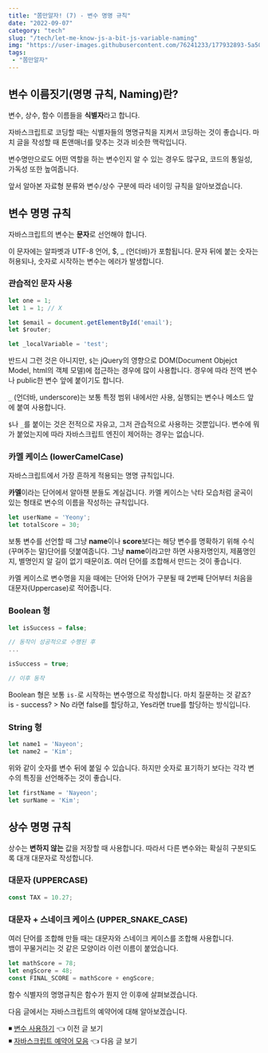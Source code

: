 ```yaml
---
title: "쫌만알자! (7) - 변수 명명 규칙"
date: "2022-09-07"
category: "tech"
slug: "/tech/let-me-know-js-a-bit-js-variable-naming"
img: "https://user-images.githubusercontent.com/76241233/177932893-5a504b26-12e4-4ade-b1ce-1951d072ba82.jpg"
tags: 
 - "쫌만알자"
---
```


## 변수 이름짓기(명명 규칙, Naming)란?

변수, 상수, 함수 이름들을 **식별자**라고 합니다. 

자바스크립트로 코딩할 때는 식별자들의 명명규칙을 지켜서 코딩하는 것이 좋습니다. 마치 글을 작성할 때 톤앤매너를 맞추는 것과 비슷한 맥락입니다. 

변수명만으로도 어떤 역할을 하는 변수인지 알 수 있는 경우도 많구요, 코드의 통일성, 가독성 또한 높여줍니다.   

앞서 알아본 자료형 분류와 변수/상수 구분에 따라 네이밍 규칙을 알아보겠습니다.


## 변수 명명 규칙

자바스크립트의 변수는 **문자**로 선언해야 합니다.

이 문자에는 알파벳과 UTF-8 언어, $, _ (언더바)가 포함됩니다. 문자 뒤에 붙는 숫자는 허용되나, 숫자로 시작하는 변수는 에러가 발생합니다.

### 관습적인 문자 사용

```javascript
let one = 1;
let 1 = 1; // X 

let $email = document.getElementById('email');
let $router;

let _localVariable = 'test';
```

반드시 그런 것은 아니지만, `$`는 jQuery의 영향으로 DOM(Document Objejct Model, html의 객체 모델)에 접근하는 경우에 많이 사용합니다. 경우에 따라 전역 변수나 public한 변수 앞에 붙이기도 합니다.   

`_` (언더바, underscore)는 보통 특정 범위 내에서만 사용, 실행되는 변수나 메소드 앞에 붙여 사용합니다.    


`$`나 `_`를 붙이는 것은 전적으로 자유고, 그저 관습적으로 사용하는 것뿐입니다. 변수에 뭐가 붙었는지에 따라 자바스크립트 엔진이 제어하는 경우는 없습니다.   



### 카멜 케이스 (lowerCamelCase)

자바스크립트에서 가장 흔하게 적용되는 명명 규칙입니다.   

**카멜**이라는 단어에서 알아챈 분들도 계실겁니다. 카멜 케이스는 낙타 모습처럼 굴곡이 있는 형태로 변수의 이름을 작성하는 규칙입니다.   

```javascript
let userName = 'Yeony';
let totalScore = 30;
```

보통 변수를 선언할 때 그냥 **name**이나 **score**보다는 해당 변수를 명확하기 위해 수식(꾸며주는 말)단어를 덧붙여줍니다. 그냥 **name**이라고만 하면 사용자명인지, 제품명인지, 별명인지 알 길이 없기 때문이죠. 여러 단어를 조합해서 만드는 것이 좋습니다.

카멜 케이스로 변수명을 지을 때에는 단어와 단어가 구분될 때 2번째 단어부터 처음을 대문자(Uppercase)로 적어줍니다.


### Boolean 형 

```javascript
let isSuccess = false; 

// 동작이 성공적으로 수행된 후
...

isSuccess = true;

// 이후 동작
```

Boolean 형은 보통 `is-`로 시작하는 변수명으로 작성합니다. 마치 질문하는 것 같죠?   
is - success? > No 라면 false를 할당하고, Yes라면 true를 할당하는 방식입니다.


### String 형

```javascript
let name1 = 'Nayeon';
let name2 = 'Kim';
```

위와 같이 숫자를 변수 뒤에 붙일 수 있습니다. 하지만 숫자로 표기하기 보다는 각각 변수의 특징을 선언해주는 것이 좋습니다.

```javascript
let firstName = 'Nayeon';
let surName = 'Kim';
```


## 상수 명명 규칙

상수는 **변하지 않는** 값을 저장할 때 사용합니다. 따라서 다른 변수와는 확실히 구분되도록 대개 대문자로 작성합니다.   

### 대문자 (UPPERCASE)
```javascript
const TAX = 10.27; 
```


### 대문자 + 스네이크 케이스 (UPPER_SNAKE_CASE)

여러 단어를 조합해 만들 때는 대문자와 스네이크 케이스를 조합해 사용합니다.   
뱀이 꾸물거리는 것 같은 모양이라 이런 이름이 붙었습니다.

```javascript
let mathScore = 78;
let engScore = 48;
const FINAL_SCORE = mathScore + engScore;
```

함수 식별자의 명명규칙은 함수가 뭔지 안 이후에 살펴보겠습니다.

다음 글에서는 자바스크립트의 예약어에 대해 알아보겠습니다.

◾ [변수 사용하기](/tech/let-me-know-js-a-bit-js-variable)  👈 이전 글 보기   
◾ [자바스크립트 예약어 모음](/tech/let-me-know-js-a-bit-js-reserved-words) 👈 다음 글 보기